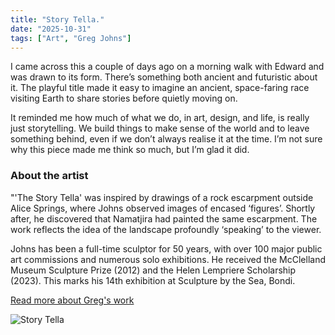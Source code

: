 ```yaml
---
title: "Story Tella."
date: "2025-10-31"
tags: ["Art", "Greg Johns"]
---
```


I came across this a couple of days ago on a morning walk with Edward and was drawn to its form. There’s something both ancient and futuristic about it. The playful title made it easy to imagine an ancient, space-faring race visiting Earth to share stories before quietly moving on.

It reminded me how much of what we do, in art, design, and life, is really just storytelling. We build things to make sense of the world and to leave something behind, even if we don’t always realise it at the time. I’m not sure why this piece made me think so much, but I’m glad it did.

### About the artist

"'The Story Tella' was inspired by drawings of a rock escarpment outside Alice Springs, where Johns observed images of encased ‘figures’. Shortly after, he discovered that Namatjira had painted the same escarpment. The work reflects the idea of the landscape profoundly ‘speaking’ to the viewer.

Johns has been a full-time sculptor for 50 years, with over 100 major public art commissions and numerous solo exhibitions. He received the McClelland Museum Sculpture Prize (2012) and the Helen Lempriere Scholarship (2023). This marks his 14th exhibition at Sculpture by the Sea, Bondi.

[Read more about Greg's work](https://www.gregjohnssculpture.com/landscape)

![Story Tella](note_images/stortTella.jpeg)

